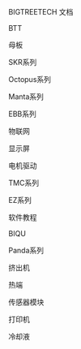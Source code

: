 BIGTREETECH 文档

BTT

母板

SKR系列

Octopus系列

Manta系列

EBB系列

物联网

显示屏

电机驱动

TMC系列

EZ系列

软件教程

BIQU

Panda系列

挤出机

热端

传感器模块

打印机

冷却液

